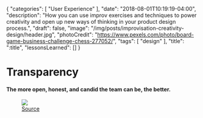 {
   "categories": [
      "User Experience"
   ],
   "date": "2018-08-01T10:19:19-04:00",
   "description": "How you can use improv exercises and techniques to power creativity and open up new ways of thinking in your product design process.",
   "draft": false,
   "image": "/img/posts/improvisation-creativity-design/header.jpg",
   "photoCredit": "https://www.pexels.com/photo/board-game-business-challenge-chess-277052/",
   "tags": [
      "design"
   ],
   "title": ":title",
   "lessonsLearned": []
}

# Transparency <a name="transparency" href="#transparency"><i class="ion-link"></i></a>
#### The more open, honest, and candid the team can be, the better.

<figure>
  <img src="https://media.giphy.com/media/3osxYamKD88c6pXdfO/giphy.gif" />
  <figcaption><a href="https://giphy.com/gifs/season-3-money-unicorn-3osxYamKD88c6pXdfO/">Source</a></figcaption>
</figure>
